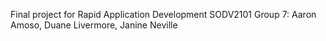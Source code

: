 Final project for Rapid Application Development SODV2101
Group 7: Aaron Amoso, Duane Livermore, Janine Neville
